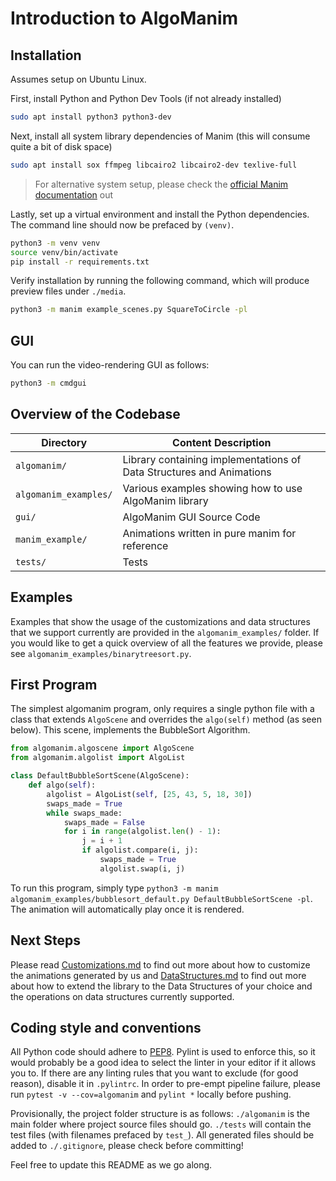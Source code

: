 # Introduction to AlgoManim

## Installation
Assumes setup on Ubuntu Linux.

First, install Python and Python Dev Tools (if not already installed)
```bash
sudo apt install python3 python3-dev
```

Next, install all system library dependencies of Manim (this will consume quite a bit of disk space)

```bash
sudo apt install sox ffmpeg libcairo2 libcairo2-dev texlive-full
```
> For alternative system setup, please check the [official Manim documentation](https://manim.readthedocs.io/en/latest/installation/index.html#) out

Lastly, set up a virtual environment and install the Python dependencies. The command line should now be prefaced by `(venv)`.
```bash
python3 -m venv venv
source venv/bin/activate
pip install -r requirements.txt
```

Verify installation by running the following command, which will produce preview files under `./media`.
```bash
python3 -m manim example_scenes.py SquareToCircle -pl
```

## GUI
You can run the video-rendering GUI as follows:
```bash
python3 -m cmdgui
```

## Overview of the Codebase
| Directory | Content Description |
|---------|--------------------------|
| `algomanim/` | Library containing implementations of Data Structures and Animations |
| `algomanim_examples/` | Various examples showing how to use AlgoManim library |
| `gui/` | AlgoManim GUI Source Code |
| `manim_example/` | Animations written in pure manim for reference |
| `tests/` | Tests |

## Examples
Examples that show the usage of the customizations and data structures that we support currently are provided in the `algomanim_examples/` folder. If you would like to get a quick overview of all the features we provide, please see `algomanim_examples/binarytreesort.py`.

## First Program
The simplest algomanim program, only requires a single python file with a class that extends `AlgoScene` and overrides the `algo(self)` method (as seen below). This scene, implements the BubbleSort Algorithm.

```python
from algomanim.algoscene import AlgoScene
from algomanim.algolist import AlgoList

class DefaultBubbleSortScene(AlgoScene):
    def algo(self):
        algolist = AlgoList(self, [25, 43, 5, 18, 30])
        swaps_made = True
        while swaps_made:
            swaps_made = False
            for i in range(algolist.len() - 1):
                j = i + 1
                if algolist.compare(i, j):
                    swaps_made = True
                    algolist.swap(i, j)
```
To run this program, simply type `python3 -m manim algomanim_examples/bubblesort_default.py DefaultBubbleSortScene -pl`. The animation will automatically play once it is rendered.

## Next Steps
Please read [Customizations.md](docs/Customizations.md) to find out more about how to customize the animations generated by us and [DataStructures.md](docs/DataStructures.md) to find out more about how to extend the library to the Data Structures of your choice and the operations on data structures currently supported.

## Coding style and conventions
All Python code should adhere to [PEP8](https://www.python.org/dev/peps/pep-0008/). Pylint is used to enforce this, so it would probably be a good idea to select the linter in your editor if it allows you to.
If there are any linting rules that you want to exclude (for good reason), disable it in `.pylintrc`.
In order to pre-empt pipeline failure, please run `pytest -v --cov=algomanim` and `pylint *` locally before pushing.

Provisionally, the project folder structure is as follows:
`./algomanim` is the main folder where project source files should go.
`./tests` will contain the test files (with filenames prefaced by `test_`).
All generated files should be added to `./.gitignore`, please check before committing!

Feel free to update this README as we go along.